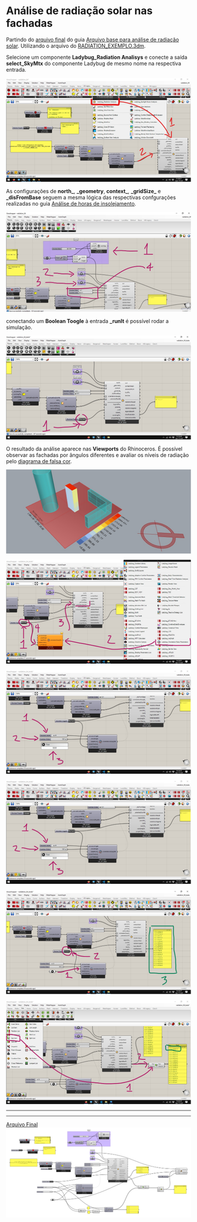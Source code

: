 # Análise de radiação solar nas fachadas

Partindo do [arquivo final](./radiation_01.gh) do guia [Arquivo base para análise de radiação solar](./radiation.md). Utilizando o arquivo do [RADIATION_EXEMPLO.3dm](./RADIATION_EXEMPLO.3dm).


Selecione um componente **Ladybug_Radiation Analisys** e conecte a saída **select_SkyMtx** do componente Ladybug de mesmo nome na respectiva entrada. 

![img rad surf](.\rad_04_01.jpg)

As configurações de **north\_**, **\_geometry**, **context\_**, **\_gridSize\_** e **_disFromBase** seguem a mesma lógica das respectivas confgurações realizadas no guia [Análise de horas de insolejamento](../sunpath/Analise_horas_de_sol.md). 

![img rad surf](.\rad_04_01_a.jpg)

conectando um **Boolean Toogle** à entrada **_runIt** é possível rodar a simulação.

![img rad surf](.\rad_04_02.jpg)

O resultado da análise aparece nas **Viewports** do Rhinoceros. É possível observar as fachadas por ângulos diferentes e avaliar os níveis de radiação pelo [diagrama de falsa cor](https://en.wikipedia.org/wiki/False_color).

![img rad surf](.\rad_04_03.jpg)


![img rad surf](.\rad_04_04.jpg)

![img rad surf](.\rad_04_05.jpg)

![img rad surf](.\rad_04_05.jpg)

![img rad surf](.\rad_04_06.jpg)

![img rad surf](.\rad_04_07.jpg)
______________
______________

[Arquivo Final](radiation_04.gh)
![img rad_surf](./radiation_04_final.png)